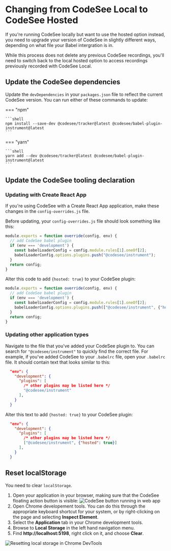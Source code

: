 # Changing from CodeSee Local to CodeSee Hosted

If you're running CodeSee locally but want to use the hosted option instead, you need to upgrade your version of CodeSee in slightly different ways, depending on what file your Babel intergration is in.

While this process does not delete any previous CodeSee recordings, you'll need to switch back to the local hosted option to access recordings previously recorded with CodeSee Local.

## Update the CodeSee dependencies

Update the `devDependencies` in your `packages.json` file to reflect the current CodeSee version. You can run either of these commands to update:

=== "npm"

    ```shell
    npm install --save-dev @codesee/tracker@latest @codesee/babel-plugin-instrument@latest
    ```

=== "yarn"

    ```shell
    yarn add --dev @codesee/tracker@latest @codesee/babel-plugin-instrument@latest
    ```

## Update the CodeSee tooling declaration

### Updating with Create React App

If you're using CodeSee with a Create React App application, make these changes in the `config-overrides.js` file. 

Before updating, your `config-overrides.js` file should look something like this:

```js
module.exports = function override(config, env) {
  // add CodeSee babel plugin
  if (env === 'development') {
    const babelLoaderConfig = config.module.rules[1].oneOf[2];
    babelLoaderConfig.options.plugins.push("@codesee/instrument");
  }
  return config;
}
```

Alter this code to add `{hosted: true}` to your CodeSee plugin:

```js
module.exports = function override(config, env) {
  // add CodeSee babel plugin
  if (env === 'development') {
    const babelLoaderConfig = config.module.rules[1].oneOf[2];
    babelLoaderConfig.options.plugins.push(["@codesee/instrument", {"hosted": true}]);
  }
  return config;
}
```

### Updating other application types

Navigate to the file that you've added your CodeSee plugin to. You can search for `"@codesee/instrument"` to quickly find the correct file. For example, if you've added CodeSee to your `.babelrc` file, open your `.babelrc` file. It should contain text that looks similar to this:

```json
  "env": {
    "development": {
      "plugins": [
        /* other plugins may be listed here */
        "@codesee/instrument"
      ],
    }
  }
```

Alter this text to add `{hosted: true}` to your CodeSee plugin:

```json
  "env": {
    "development": {
      "plugins": [
        /* other plugins may be listed here */
        ["@codesee/instrument", {"hosted": true}]
      ],
    }
  }
```

## Reset localStorage

You need to clear `localStorage`. 

1. Open your application in your browser, making sure that the CodeSee floating action button is visible:
  ![CodeSee button running in web app](../../img/codesee_button.png)
2. Open Chrome developement tools. You can do this through the appropriate keyboard shortcut for your system, or by right-clicking on the page and selecting **Inspect Element**.
3. Select the **Application** tab in your Chrome development tools. 
4. Browse to **Local Storage** in the left hand navigation menu.
5. Find **http://localhost:5198**, right click on it, and choose **Clear**.

![Resetting local storage in Chrome DevTools](../../img/remove_local_storage.png)
 
